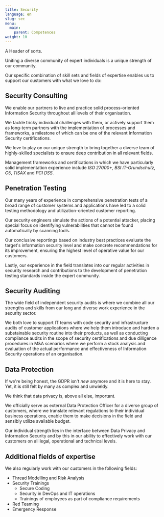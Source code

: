 ```yaml
---
title: Security
language: en
slug: sec
menu:
  main:
    parent: Competences
weight: 10
---
```


<p class="lead">
   A Header of sorts.
</p>

Uniting a diverse community of expert individuals is a unique strength of our community.

Our specific combination of skill sets and fields of expertise enables us to support our customers with what we love to do:

## Security Consulting

We enable our partners to live and practice solid process-oriented Information Security throughout all levels of their organisation.

We tackle tricky individual challenges with them, or actively support them as long-term partners with the implementation of processes and frameworks, a milestone of which can be one of the relevant Information Security certifications.

We love to play on our unique strength to bring together a diverse team of highly-skilled specialists to ensure deep contribution in all relevant fields.

Management frameworks and certifications in which we have particularly solid implementation experience include _ISO 27000+_, _BSI IT-Grundschutz_, _C5_, _TISAX_ and _PCI DSS_.

## Penetration Testing

Our many years of experience in comprehensive penetration tests of a broad range of customer systems and applications have led to a solid testing methodology and utilization-oriented customer reporting. 

Our security engineers simulate the actions of a potential attacker, placing special focus on identifying vulnerabilities that cannot be found automatically by scanning tools.

Our conclusive reportings based on industry best practices evaluate the target's information security level and make concrete recommendations for its improvement, ensuring the highest level of operative value for our customers. 

Lastly, our experience in the field translates into our regular activities in security research and contributions to the development of penetration testing standards inside the expert community.

## Security Auditing

The wide field of independent security audits is where we combine all our strengths and skills from our long and diverse work experience in the security sector.

We both love to support IT teams with code security and infrastructure audits of customer applications where we help them introduce and harden a substainable security routine into their products, as well as conducting compliance audits in the scope of security certifications and due dilligence procedures in M&A scenarios where we perform a stock analysis and evaluation of the actual performance and effectiveness of Information Security operations of an organisation.

## Data Protection

If we're being honest, the GDPR isn't _new_ anymore and it is here to stay. Yet, it is still felt by many as complex and unwieldy.

We think that data privacy is, above all else, important.

We officially serve as external Data Protection Officer for a diverse group of customers, where we translate relevant regulations to their individual business operations, enable them to make decisions in the field and sensibly utilize available budget.

Our individual strength lies in the interface between Data Privacy and Information Security and by this in our ability to effectively work with our customers on all legal, operational and technical levels.

## Additional fields of expertise

We also regularly work with our customers in the following fields:
* Thread Modelling and Risk Analysis
* Security Trainings
  * Secure Coding
  * Security in DevOps and IT operations
  * Trainings of employees as part of compliance requirements
* Red Teaming
* Emergency Response


